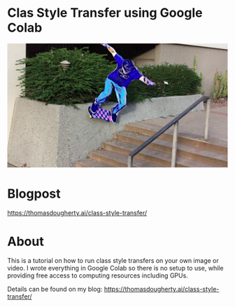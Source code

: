 # Clas Style Transfer using Google Colab

![video-style-transfer](.github/frame_00072.png)

# Blogpost

https://thomasdougherty.ai/class-style-transfer/

# About

This is a tutorial on how to run class style transfers on your own image or video. I wrote everything in Google Colab so there is no setup to use, while providing free access to computing resources including GPUs.

Details can be found on my blog: 
https://thomasdougherty.ai/class-style-transfer/

